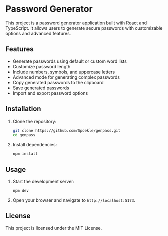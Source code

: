 # Password Generator

This project is a password generator application built with React and TypeScript. It allows users to generate secure passwords with customizable options and advanced features.

## Features

- Generate passwords using default or custom word lists
- Customize password length
- Include numbers, symbols, and uppercase letters
- Advanced mode for generating complex passwords
- Copy generated passwords to the clipboard
- Save generated passwords
- Import and export password options

## Installation

1. Clone the repository:
    ```sh
    git clone https://github.com/Spoekle/genpass.git
    cd genpass
    ```

2. Install dependencies:
    ```sh
    npm install
    ```

## Usage

1. Start the development server:
    ```sh
    npm dev
    ```

2. Open your browser and navigate to `http://localhost:5173`.


## License

This project is licensed under the MIT License.
